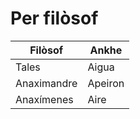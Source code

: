 # Per filòsof
| Filòsof     | Ankhe |
| ----------- | ----- |
| Tales       | Aigua |
| Anaximandre |  Apeiron     |
| Anaxímenes            |  Aire     |

